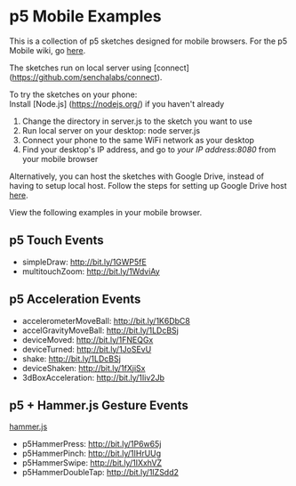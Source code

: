 <h1>p5 Mobile Examples</h1>

This is a collection of p5 sketches designed for mobile browsers. For the p5 Mobile wiki, go [here](https://github.com/OhJia/p5Mobile). 

The sketches run on local server using [connect] (https://github.com/senchalabs/connect). 

To try the sketches on your phone: </br>
Install [Node.js] (https://nodejs.org/) if you haven't already </br>
1. Change the directory in server.js to the sketch you want to use</br>
2. Run local server on your desktop: node server.js</br>
3. Connect your phone to the same WiFi network as your desktop</br>
4. Find your desktop's IP address, and go to <i>your IP address:8080</i> from your mobile browser</br>

Alternatively, you can host the sketches with Google Drive, instead of having to setup local host. Follow the steps for setting up Google Drive host [here](https://github.com/OhJia/p5Mobile/wiki/Workflows). 

View the following examples in your mobile browser.

## p5 Touch Events
- simpleDraw: http://bit.ly/1GWP5fE
- multitouchZoom: http://bit.ly/1WdviAy

## p5 Acceleration Events
- accelerometerMoveBall: http://bit.ly/1K6DbC8
- accelGravityMoveBall: http://bit.ly/1LDcBSj
- deviceMoved: http://bit.ly/1FNEQGx
- deviceTurned: http://bit.ly/1JoSEvU
- shake: http://bit.ly/1LDcBSj
- deviceShaken: http://bit.ly/1fXjiSx
- 3dBoxAcceleration: http://bit.ly/1Iiv2Jb

## p5 + Hammer.js Gesture Events
[hammer.js](http://hammerjs.github.io/)
- p5HammerPress: http://bit.ly/1P6w65j
- p5HammerPinch: http://bit.ly/1IHrUUg
- p5HammerSwipe: http://bit.ly/1IXxhVZ
- p5HammerDoubleTap: http://bit.ly/1IZSdd2



